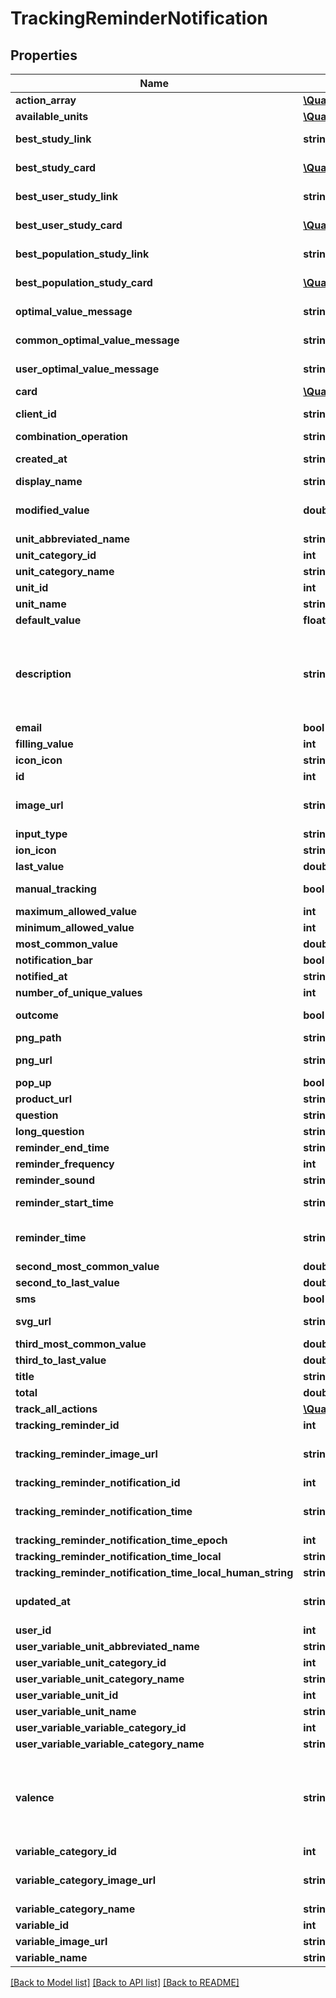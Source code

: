 # TrackingReminderNotification

## Properties
Name | Type | Description | Notes
------------ | ------------- | ------------- | -------------
**action_array** | [**\QuantiModo\Client\Model\TrackingReminderNotificationAction[]**](TrackingReminderNotificationAction.md) |  | 
**available_units** | [**\QuantiModo\Client\Model\Unit[]**](Unit.md) |  | 
**best_study_link** | **string** | Link to study comparing variable with strongest relationship for user or population | [optional] 
**best_study_card** | [**\QuantiModo\Client\Model\Card**](Card.md) | Description of relationship with variable with strongest relationship for user or population | [optional] 
**best_user_study_link** | **string** | Link to study comparing variable with strongest relationship for user | [optional] 
**best_user_study_card** | [**\QuantiModo\Client\Model\Card**](Card.md) | Description of relationship with variable with strongest relationship for user | [optional] 
**best_population_study_link** | **string** | Link to study comparing variable with strongest relationship for population | [optional] 
**best_population_study_card** | [**\QuantiModo\Client\Model\Card**](Card.md) | Description of relationship with variable with strongest relationship for population | [optional] 
**optimal_value_message** | **string** | Description of relationship with variable with strongest relationship for user or population | [optional] 
**common_optimal_value_message** | **string** | Description of relationship with variable with strongest relationship for population | [optional] 
**user_optimal_value_message** | **string** | Description of relationship with variable with strongest relationship for user | [optional] 
**card** | [**\QuantiModo\Client\Model\Card**](Card.md) | Card with options for tracking. | [optional] 
**client_id** | **string** | Your QuantiModo client id can be obtained by creating an app at https://builder.quantimo.do | [optional] 
**combination_operation** | **string** | The way multiple measurements are aggregated over time | [optional] 
**created_at** | **string** | Ex: 2017-07-29 20:49:54 UTC ISO 8601 YYYY-MM-DDThh:mm:ss | [optional] 
**display_name** | **string** | Ex: Trader Joe&#39;s Bedtime Tea | [optional] 
**modified_value** | **double** | Is the user specified default value or falls back to the last value in user unit. Good for initializing input fields. Unit: User-specified or common. | [optional] 
**unit_abbreviated_name** | **string** | Ex: /5 | [optional] 
**unit_category_id** | **int** | Ex: 5 | [optional] 
**unit_category_name** | **string** | Ex: Rating | [optional] 
**unit_id** | **int** | Ex: 10 | [optional] 
**unit_name** | **string** | Ex: 1 to 5 Rating | [optional] 
**default_value** | **float** | Default value to use for the measurement when tracking | [optional] 
**description** | **string** | Valence indicates what type of buttons should be used when recording measurements for this variable. positive - Face buttons with the happiest face equating to a 5/5 rating where higher is better like Overall Mood. negative - Face buttons with happiest face equating to a 1/5 rating where lower is better like Headache Severity. numeric - Just 1 to 5 numeric buttons for neutral variables. | [optional] 
**email** | **bool** | True if the reminders should be delivered via email | [optional] 
**filling_value** | **int** | Ex: 0 | 
**icon_icon** | **string** | Ex: ion-sad-outline | [optional] 
**id** | **int** | id for the specific PENDING tracking remidner | 
**image_url** | **string** | Ex: https://rximage.nlm.nih.gov/image/images/gallery/original/55111-0129-60_RXNAVIMAGE10_B051D81E.jpg | [optional] 
**input_type** | **string** | Ex: happiestFaceIsFive | [optional] 
**ion_icon** | **string** | Ex: ion-happy-outline | [optional] 
**last_value** | **double** | Ex: 3 | [optional] 
**manual_tracking** | **bool** | True if this variable is normally tracked via manual user input rather than automatic imports | [optional] 
**maximum_allowed_value** | **int** | Ex: 5 | [optional] 
**minimum_allowed_value** | **int** | Ex: 1 | [optional] 
**most_common_value** | **double** | Ex: 3 | [optional] 
**notification_bar** | **bool** | True if the reminders should appear in the notification bar | [optional] 
**notified_at** | **string** | Ex: UTC ISO 8601 YYYY-MM-DDThh:mm:ss | [optional] 
**number_of_unique_values** | **int** | Ex: 5 | [optional] 
**outcome** | **bool** | Indicates whether or not the variable is usually an outcome of interest such as a symptom or emotion | [optional] 
**png_path** | **string** | Ex: img/variable_categories/emotions.png | [optional] 
**png_url** | **string** | Ex: https://web.quantimo.do/img/variable_categories/emotions.png | [optional] 
**pop_up** | **bool** | True if the reminders should appear as a popup notification | [optional] 
**product_url** | **string** | Link to associated product for purchase | [optional] 
**question** | **string** | Ex: How is your overall mood? | [optional] 
**long_question** | **string** | Ex: How is your overall mood on a scale of 1 to 5?? | [optional] 
**reminder_end_time** | **string** | Ex: 01-01-2018 | [optional] 
**reminder_frequency** | **int** | How often user should be reminded in seconds. Ex: 86400 | [optional] 
**reminder_sound** | **string** | String identifier for the sound to accompany the reminder | [optional] 
**reminder_start_time** | **string** | Earliest time of day at which reminders should appear in UTC HH:MM:SS format | [optional] 
**reminder_time** | **string** | UTC ISO 8601 YYYY-MM-DDThh:mm:ss timestamp for the specific time the variable should be tracked in UTC.  This will be used for the measurement startTime if the track endpoint is used. | [optional] 
**second_most_common_value** | **double** | Ex: 4 | [optional] 
**second_to_last_value** | **double** | Ex: 1 | [optional] 
**sms** | **bool** | True if the reminders should be delivered via SMS | [optional] 
**svg_url** | **string** | Ex: https://web.quantimo.do/img/variable_categories/emotions.svg | [optional] 
**third_most_common_value** | **double** | Ex: 2 | [optional] 
**third_to_last_value** | **double** | Ex: 2 | [optional] 
**title** | **string** | Ex: Rate Overall Mood | [optional] 
**total** | **double** | Ex: 3 | [optional] 
**track_all_actions** | [**\QuantiModo\Client\Model\TrackingReminderNotificationTrackAllAction[]**](TrackingReminderNotificationTrackAllAction.md) |  | 
**tracking_reminder_id** | **int** | id for the repeating tracking remidner | [optional] 
**tracking_reminder_image_url** | **string** | Ex: https://rximage.nlm.nih.gov/image/images/gallery/original/55111-0129-60_RXNAVIMAGE10_B051D81E.jpg | [optional] 
**tracking_reminder_notification_id** | **int** | Ex: 5072482 | [optional] 
**tracking_reminder_notification_time** | **string** | UTC ISO 8601 YYYY-MM-DDThh:mm:ss timestamp for the specific time the variable should be tracked in UTC.  This will be used for the measurement startTime if the track endpoint is used. | [optional] 
**tracking_reminder_notification_time_epoch** | **int** | Ex: 1501534124 | [optional] 
**tracking_reminder_notification_time_local** | **string** | Ex: 15:48:44 | [optional] 
**tracking_reminder_notification_time_local_human_string** | **string** | Ex: 8PM Sun, May 1 | [optional] 
**updated_at** | **string** | When the record in the database was last updated. Use UTC ISO 8601 YYYY-MM-DDThh:mm:ss  datetime format. Time zone should be UTC and not local. | [optional] 
**user_id** | **int** | ID of User | [optional] 
**user_variable_unit_abbreviated_name** | **string** | Ex: /5 | [optional] 
**user_variable_unit_category_id** | **int** | Ex: 5 | [optional] 
**user_variable_unit_category_name** | **string** | Ex: Rating | [optional] 
**user_variable_unit_id** | **int** | Ex: 10 | [optional] 
**user_variable_unit_name** | **string** | Ex: 1 to 5 Rating | [optional] 
**user_variable_variable_category_id** | **int** | Ex: 1 | [optional] 
**user_variable_variable_category_name** | **string** | Ex: Emotions | [optional] 
**valence** | **string** | Valence indicates what type of buttons should be used when recording measurements for this variable. positive - Face buttons with the happiest face equating to a 5/5 rating where higher is better like Overall Mood. negative - Face buttons with happiest face equating to a 1/5 rating where lower is better like Headache Severity. numeric - Just 1 to 5 numeric buttons for neutral variables. | [optional] 
**variable_category_id** | **int** | Ex: 1 | [optional] 
**variable_category_image_url** | **string** | Ex: https://maxcdn.icons8.com/Color/PNG/96/Cinema/theatre_mask-96.png | [optional] 
**variable_category_name** | **string** | Ex: Emotions, Treatments, Symptoms... | [optional] 
**variable_id** | **int** | Id for the variable to be tracked | [optional] 
**variable_image_url** | **string** | Ex: https://image.png | [optional] 
**variable_name** | **string** | Name of the variable to be used when sending measurements | [optional] 

[[Back to Model list]](../README.md#documentation-for-models) [[Back to API list]](../README.md#documentation-for-api-endpoints) [[Back to README]](../README.md)


